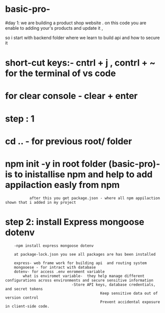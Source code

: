 # basic-pro-

#day 1: we are building a product shop website . on this code you  are enable to adding your's products and update it ,

so i start with backend folder where we learn to build api and how to secure it 

# short-cut keys:- cntrl + j , contrl + ~ for the terminal of vs code 

# for clear console - clear + enter

# step : 1

# cd .. - for previous root/ folder


# npm init -y  in root folder (basic-pro)- is to inistallise npm and help to  add appilaction easly from npm 
               after this you get package.json - where all npm appilaction shown that i added in my project

# step 2: install Express   mongoose     dotenv
        -npm install express mongoose dotenv       

        at package-lock.json you see all packages are has been installed

        express- web frame work for building api  and routing system 
        mongooese - for intract with database
        dotenv- for access .env enroment variable 
            what is enviromet variable-  they help manage different configurations across environments and secure sensitive information
                                  -Store API keys, database credentials, and secret tokens
                                               Keep sensitive data out of version control
                                               Prevent accidental exposure in client-side code.


